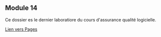 ## Module 14

Ce dossier es le dernier laboratiore du cours d'assurance qualité logicielle.

[Lien vers Pages](https://kevnort.github.io/module-14/)